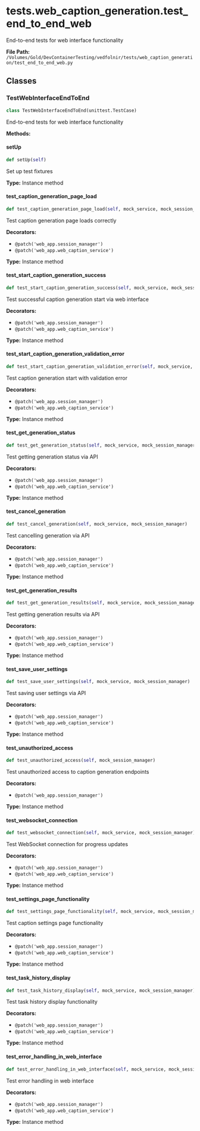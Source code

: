 # tests.web_caption_generation.test_end_to_end_web

End-to-end tests for web interface functionality

**File Path:** `/Volumes/Gold/DevContainerTesting/vedfolnir/tests/web_caption_generation/test_end_to_end_web.py`

## Classes

### TestWebInterfaceEndToEnd

```python
class TestWebInterfaceEndToEnd(unittest.TestCase)
```

End-to-end tests for web interface functionality

**Methods:**

#### setUp

```python
def setUp(self)
```

Set up test fixtures

**Type:** Instance method

#### test_caption_generation_page_load

```python
def test_caption_generation_page_load(self, mock_service, mock_session_manager)
```

Test caption generation page loads correctly

**Decorators:**
- `@patch('web_app.session_manager')`
- `@patch('web_app.web_caption_service')`

**Type:** Instance method

#### test_start_caption_generation_success

```python
def test_start_caption_generation_success(self, mock_service, mock_session_manager)
```

Test successful caption generation start via web interface

**Decorators:**
- `@patch('web_app.session_manager')`
- `@patch('web_app.web_caption_service')`

**Type:** Instance method

#### test_start_caption_generation_validation_error

```python
def test_start_caption_generation_validation_error(self, mock_service, mock_session_manager)
```

Test caption generation start with validation error

**Decorators:**
- `@patch('web_app.session_manager')`
- `@patch('web_app.web_caption_service')`

**Type:** Instance method

#### test_get_generation_status

```python
def test_get_generation_status(self, mock_service, mock_session_manager)
```

Test getting generation status via API

**Decorators:**
- `@patch('web_app.session_manager')`
- `@patch('web_app.web_caption_service')`

**Type:** Instance method

#### test_cancel_generation

```python
def test_cancel_generation(self, mock_service, mock_session_manager)
```

Test cancelling generation via API

**Decorators:**
- `@patch('web_app.session_manager')`
- `@patch('web_app.web_caption_service')`

**Type:** Instance method

#### test_get_generation_results

```python
def test_get_generation_results(self, mock_service, mock_session_manager)
```

Test getting generation results via API

**Decorators:**
- `@patch('web_app.session_manager')`
- `@patch('web_app.web_caption_service')`

**Type:** Instance method

#### test_save_user_settings

```python
def test_save_user_settings(self, mock_service, mock_session_manager)
```

Test saving user settings via API

**Decorators:**
- `@patch('web_app.session_manager')`
- `@patch('web_app.web_caption_service')`

**Type:** Instance method

#### test_unauthorized_access

```python
def test_unauthorized_access(self, mock_session_manager)
```

Test unauthorized access to caption generation endpoints

**Decorators:**
- `@patch('web_app.session_manager')`

**Type:** Instance method

#### test_websocket_connection

```python
def test_websocket_connection(self, mock_service, mock_session_manager)
```

Test WebSocket connection for progress updates

**Decorators:**
- `@patch('web_app.session_manager')`
- `@patch('web_app.web_caption_service')`

**Type:** Instance method

#### test_settings_page_functionality

```python
def test_settings_page_functionality(self, mock_service, mock_session_manager)
```

Test caption settings page functionality

**Decorators:**
- `@patch('web_app.session_manager')`
- `@patch('web_app.web_caption_service')`

**Type:** Instance method

#### test_task_history_display

```python
def test_task_history_display(self, mock_service, mock_session_manager)
```

Test task history display functionality

**Decorators:**
- `@patch('web_app.session_manager')`
- `@patch('web_app.web_caption_service')`

**Type:** Instance method

#### test_error_handling_in_web_interface

```python
def test_error_handling_in_web_interface(self, mock_service, mock_session_manager)
```

Test error handling in web interface

**Decorators:**
- `@patch('web_app.session_manager')`
- `@patch('web_app.web_caption_service')`

**Type:** Instance method

